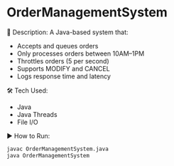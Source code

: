 # OrderManagementSystem

🔧 Description:
A Java-based system that:
- Accepts and queues orders
- Only processes orders between 10AM–1PM
- Throttles orders (5 per second)
- Supports MODIFY and CANCEL
- Logs response time and latency

🛠 Tech Used:
- Java
- Java Threads
- File I/O

 ▶️ How to Run:

```bash
javac OrderManagementSystem.java
java OrderManagementSystem

